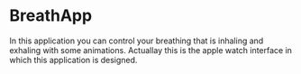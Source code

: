 # BreathApp

In this application you can control your breathing that is inhaling and exhaling with some animations.
Actuallay this is the apple watch interface in which this application is designed.
